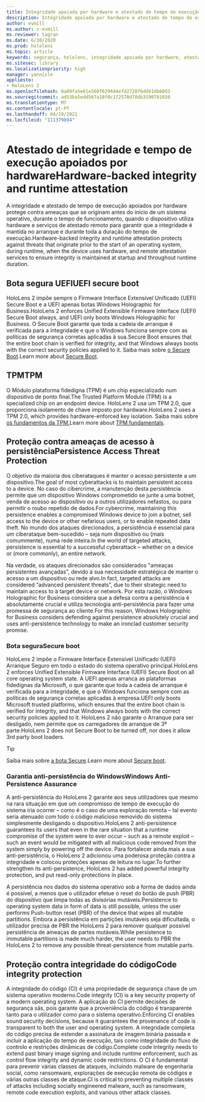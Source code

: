 ```yaml
---
title: Integridade apoiada por hardware e atestado de tempo de execução
description: Integridade apoiada por hardware e atestado de tempo de execução
author: evmill
ms.author: v-evmill
ms.reviewer: tagran
ms.date: 6/30/2020
ms.prod: hololens
ms.topic: article
keywords: segurança, hololens, integridade apoiada por hardware, atestado de tempo de execução, UEFI, boot seguro UEFI, boot seguro, TPM, proteção contra ameaças, Garantia Anti-Persistência do Windows, integridade do código, proteção de código,
ms.sitesec: library
ms.localizationpriority: high
manager: yannisle
appliesto:
- HoloLens 2
ms.openlocfilehash: 0a89fa5e61e560f629444efd2728f6dd41db60d3
ms.sourcegitcommit: ad53ba5edd567a18f0c172578d78db3190701650
ms.translationtype: MT
ms.contentlocale: pt-PT
ms.lasthandoff: 04/19/2021
ms.locfileid: "111379894"
---
```

# <a name="hardware-backed-integrity-and-runtime-attestation"></a><span data-ttu-id="9c391-104">Atestado de integridade e tempo de execução apoiados por hardware</span><span class="sxs-lookup"><span data-stu-id="9c391-104">Hardware-backed integrity and runtime attestation</span></span>

<span data-ttu-id="9c391-105">A integridade e atestado de tempo de execução apoiados por hardware protege contra ameaças que se originam antes do início de um sistema operativo, durante o tempo de funcionamento, quando o dispositivo utiliza hardware e serviços de atestado remoto para garantir que a integridade é mantida no arranque e durante toda a duração do tempo de execução.</span><span class="sxs-lookup"><span data-stu-id="9c391-105">Hardware-backed integrity and runtime attestation protects against threats that originate prior to the start of an operating system, during runtime, when the device uses hardware, and remote attestation services to ensure integrity is maintained at startup and throughout runtime duration.</span></span>

## <a name="uefi-secure-boot"></a><span data-ttu-id="9c391-106">Bota segura UEFI</span><span class="sxs-lookup"><span data-stu-id="9c391-106">UEFI secure boot</span></span>

<span data-ttu-id="9c391-107">HoloLens 2 impõe sempre o Firmware Interface Extensível Unificado (UEFI) Secure Boot e a UEFI apenas botas Windows Holographic for Business.</span><span class="sxs-lookup"><span data-stu-id="9c391-107">HoloLens 2 enforces Unified Extensible Firmware Interface (UEFI) Secure Boot always, and UEFI only boots Windows Holographic for Business.</span></span>
<span data-ttu-id="9c391-108">O Secure Boot garante que toda a cadeia de arranque é verificada para a integridade e que o Windows funciona sempre com as políticas de segurança corretas aplicadas à sua.</span><span class="sxs-lookup"><span data-stu-id="9c391-108">Secure Boot ensures that the entire boot chain is verified for integrity, and that Windows always boots with the correct security policies applied to it.</span></span> <span data-ttu-id="9c391-109">Saiba mais sobre [o Secure Boot](https://docs.microsoft.com/windows-hardware/design/device-experiences/oem-secure-boot).</span><span class="sxs-lookup"><span data-stu-id="9c391-109">Learn more about [Secure Boot](https://docs.microsoft.com/windows-hardware/design/device-experiences/oem-secure-boot).</span></span>

## <a name="tpm"></a><span data-ttu-id="9c391-110">TPM</span><span class="sxs-lookup"><span data-stu-id="9c391-110">TPM</span></span>

<span data-ttu-id="9c391-111">O Módulo plataforma fidedigna (TPM) é um chip especializado num dispositivo de ponto final.</span><span class="sxs-lookup"><span data-stu-id="9c391-111">The Trusted Platform Module (TPM) is a specialized chip on an endpoint device.</span></span> <span data-ttu-id="9c391-112">HoloLens 2 usa um TPM 2.0, que proporciona isolamento de chave imposto por hardware.</span><span class="sxs-lookup"><span data-stu-id="9c391-112">HoloLens 2 uses a TPM 2.0, which provides hardware-enforced key isolation.</span></span> <span data-ttu-id="9c391-113">Saiba mais sobre [os fundamentos da TPM.](https://docs.microsoft.com/windows/security/information-protection/tpm/tpm-fundamentals)</span><span class="sxs-lookup"><span data-stu-id="9c391-113">Learn more about [TPM fundamentals](https://docs.microsoft.com/windows/security/information-protection/tpm/tpm-fundamentals).</span></span>

## <a name="persistence-access-threat-protection"></a><span data-ttu-id="9c391-114">Proteção contra ameaças de acesso à persistência</span><span class="sxs-lookup"><span data-stu-id="9c391-114">Persistence Access Threat Protection</span></span>

<span data-ttu-id="9c391-115">O objetivo da maioria dos ciberataques é manter o acesso persistente a um dispositivo.</span><span class="sxs-lookup"><span data-stu-id="9c391-115">The goal of most cyberattacks is to maintain persistent access to a device.</span></span> <span data-ttu-id="9c391-116">No caso do cibercrime, a manutenção desta persistência permite que um dispositivo Windows comprometido se junte a uma botnet, venda de acesso ao dispositivo ou a outros utilizadores nefastos, ou para permitir o roubo repetido de dados.</span><span class="sxs-lookup"><span data-stu-id="9c391-116">For cybercrime, maintaining this persistence enables a compromised Windows device to join a botnet, sell access to the device or other nefarious users, or to enable repeated data theft.</span></span> <span data-ttu-id="9c391-117">No mundo dos ataques direcionados, a persistência é essencial para um ciberataque bem-sucedido – seja num dispositivo ou (mais comummente), numa rede inteira.</span><span class="sxs-lookup"><span data-stu-id="9c391-117">In the world of targeted attacks, persistence is essential to a successful cyberattack – whether on a device or (more commonly), an entire network.</span></span>  

<span data-ttu-id="9c391-118">Na verdade, os ataques direcionados são considerados "ameaças persistentes avançadas", devido à sua necessidade estratégica de manter o acesso a um dispositivo ou rede alvo.</span><span class="sxs-lookup"><span data-stu-id="9c391-118">In fact, targeted attacks are considered “advanced persistent threats”, due to their strategic need to maintain access to a target device or network.</span></span> <span data-ttu-id="9c391-119">Por esta razão, o Windows Holographic for Business considera que a defesa contra a persistência é absolutamente crucial e utiliza tecnologia anti-persistência para fazer uma promessa de segurança ao cliente.</span><span class="sxs-lookup"><span data-stu-id="9c391-119">For this reason, Windows Holographic for Business considers defending against persistence absolutely crucial and uses anti-persistence technology to make an ironclad customer security promise.</span></span>

### <a name="secure-boot"></a><span data-ttu-id="9c391-120">Bota segura</span><span class="sxs-lookup"><span data-stu-id="9c391-120">Secure boot</span></span>

<span data-ttu-id="9c391-121">HoloLens 2 impõe o Firmware Interface Extensível Unificado (UEFI) Arranque Seguro em todo o estado do sistema operativo principal.</span><span class="sxs-lookup"><span data-stu-id="9c391-121">HoloLens 2 enforces Unified Extensible Firmware Interface (UEFI) Secure Boot on all core operating system state.</span></span> <span data-ttu-id="9c391-122">A UEFI apenas arranca as plataformas fidedignas da Microsoft, o que garante que toda a cadeia de arranque é verificada para a integridade, e que o Windows funciona sempre com as políticas de segurança corretas aplicadas à empresa.</span><span class="sxs-lookup"><span data-stu-id="9c391-122">UEFI only boots Microsoft trusted platforms, which ensures that the entire boot chain is verified for integrity, and that Windows always boots with the correct security policies applied to it.</span></span> <span data-ttu-id="9c391-123">HoloLens 2 não garante o Arranque para ser desligado, nem permite que os carregadores de arranque de 3ª parte.</span><span class="sxs-lookup"><span data-stu-id="9c391-123">HoloLens 2 does not Secure Boot to be turned off, nor does it allow 3rd party boot loaders.</span></span>

> [!Tip]
> <span data-ttu-id="9c391-124">Saiba mais sobre [a bota Secure](https://docs.microsoft.com/windows-hardware/design/device-experiences/oem-secure-boot).</span><span class="sxs-lookup"><span data-stu-id="9c391-124">Learn more about [Secure boot](https://docs.microsoft.com/windows-hardware/design/device-experiences/oem-secure-boot).</span></span>

### <a name="windows-anti-persistence-assurance"></a><span data-ttu-id="9c391-125">Garantia anti-persistência do Windows</span><span class="sxs-lookup"><span data-stu-id="9c391-125">Windows Anti-Persistence Assurance</span></span>

<span data-ttu-id="9c391-126">A anti-persistência do HoloLens 2 garante aos seus utilizadores que mesmo na rara situação em que um compromisso de tempo de execução do sistema iria ocorrer – como é o caso de uma exploração remota – tal evento seria atenuado com todo o código malicioso removido do sistema simplesmente desligando o dispositivo.</span><span class="sxs-lookup"><span data-stu-id="9c391-126">HoloLens 2 anti-persistence guarantees its users that even in the rare situation that a runtime compromise of the system were to ever occur – such as a remote exploit – such an event would be mitigated with all malicious code removed from the system simply by powering off the device.</span></span> <span data-ttu-id="9c391-127">Para fortalecer ainda mais a sua anti-persistência, o HoloLens 2 adicionou uma poderosa proteção contra a integridade e colocou proteções apenas de leitura no lugar.</span><span class="sxs-lookup"><span data-stu-id="9c391-127">To further strengthen its anti-persistence, HoloLens 2 has added powerful integrity protection, and put read-only protections in place.</span></span>

<span data-ttu-id="9c391-128">A persistência nos dados do sistema operativo sob a forma de dados ainda é possível, a menos que o utilizador efetue o reset do botão de push (PBR) do dispositivo que limpa todas as divisórias mutáveis.</span><span class="sxs-lookup"><span data-stu-id="9c391-128">Persistence to operating system data in form of data is still possible, unless the user performs Push-button reset (PBR) of the device that wipes all mutable partitions.</span></span> <span data-ttu-id="9c391-129">Embora a persistência em partições imutáveis seja dificultada, o utilizador precisa de PBR the HoloLens 2 para remover qualquer possível persistência de ameaças de partes mutáveis.</span><span class="sxs-lookup"><span data-stu-id="9c391-129">While persistence to immutable partitions is made much harder, the user needs to PBR the HoloLens 2 to remove any possible threat-persistence from mutable parts.</span></span>

## <a name="code-integrity-protection"></a><span data-ttu-id="9c391-130">Proteção contra integridade do código</span><span class="sxs-lookup"><span data-stu-id="9c391-130">Code integrity protection</span></span>

<span data-ttu-id="9c391-131">A integridade do código (CI) é uma propriedade de segurança chave de um sistema operativo moderno.</span><span class="sxs-lookup"><span data-stu-id="9c391-131">Code integrity (CI) is a key security property of a modern operating system.</span></span> <span data-ttu-id="9c391-132">A aplicação do CI permite decisões de segurança sãs, pois garante que a proveniência do código é transparente tanto para o utilizador como para o sistema operativo.</span><span class="sxs-lookup"><span data-stu-id="9c391-132">Enforcing CI enables sound security decisions, because it guarantees the provenance of code is transparent to both the user and operating system.</span></span> <span data-ttu-id="9c391-133">A integridade completa do código precisa de estender a assinatura de imagem binária passada e incluir a aplicação do tempo de execução, tais como integridade do fluxo de controlo e restrições dinâmicas de código.</span><span class="sxs-lookup"><span data-stu-id="9c391-133">Complete code integrity needs to extend past binary image signing and include runtime enforcement, such as control flow integrity and dynamic code restrictions.</span></span> <span data-ttu-id="9c391-134">O CI é fundamental para prevenir várias classes de ataques, incluindo malware de engenharia social, como ransomware, explorações de execução remota de códigos e várias outras classes de ataque.</span><span class="sxs-lookup"><span data-stu-id="9c391-134">CI is critical to preventing multiple classes of attacks including socially engineered malware, such as ransomware, remote code execution exploits, and various other attack classes.</span></span>
